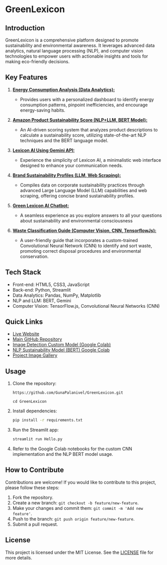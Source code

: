# GreenLexicon

## Introduction

GreenLexicon is a comprehensive platform designed to promote sustainability and environmental awareness. It leverages advanced data analytics, natural language processing (NLP), and computer vision technologies to empower users with actionable insights and tools for making eco-friendly decisions.

## Key Features

1. **[Energy Consumption Analysis (Data Analytics):](https://github.com/GunaPalanivel/energyanalyzer.git)**

   - Provides users with a personalized dashboard to identify energy consumption patterns, pinpoint inefficiencies, and encourage energy-saving habits.

2. **[Amazon Product Sustainability Score (NLP+LLM, BERT Model):](https://github.com/GunaPalanivel/sustainablescore.git)**

   - An AI-driven scoring system that analyzes product descriptions to calculate a sustainability score, utilizing state-of-the-art NLP techniques and the BERT language model.

3. **[Lexicon AI Using Gemini API:](https://github.com/GunaPalanivel/Lexicon-AI.git)**

   - Experience the simplicity of Lexicon AI, a minimalistic web interface designed to enhance your communication needs.

4. **[Brand Sustainability Profiles (LLM, Web Scraping):](https://github.com/GunaPalanivel/sustainablebrands.git)**

   - Compiles data on corporate sustainability practices through advanced Large Language Model (LLM) capabilities and web scraping, offering concise brand sustainability profiles.

5. **[Green Lexicon AI Chatbot:](https://github.com/GunaPalanivel/GreenLexicon-Chat-Bot.git)**

   - A seamless experience as you explore answers to all your questions about sustainability and environmental consciousness

6. **[Waste Classification Guide (Computer Vision, CNN, TensorflowJs):](https://github.com/GunaPalanivel/gitpod.git)**
   - A user-friendly guide that incorporates a custom-trained Convolutional Neural Network (CNN) to identify and sort waste, promoting correct disposal procedures and environmental conservation.

## Tech Stack

- Front-end: HTML5, CSS3, JavaScript
- Back-end: Python, Streamlit
- Data Analytics: Pandas, NumPy, Matplotlib
- NLP and LLM: BERT, Gemini
- Computer Vision: TensorFlow.js, Convolutional Neural Networks (CNN)

## Quick Links

- [Live Website](https://green-lexicon.vercel.app/)
- [Main GitHub Repository](https://github.com/GunaPalanivel/GreenLexicon.git)
- [Image Detection Custom Model (Google Colab)]()
- [NLP Sustainability Model (BERT) Google Colab]()
- [Project Image Gallery](https://green-lexicon-image-gallery.vercel.app/)

## Usage

1. Clone the repository:
   ```shell
   https://github.com/GunaPalanivel/GreenLexicon.git
   ```
   ```shell
   cd GreenLexicon
   ```
2. Install dependencies:
   ```bash
   pip install -r requirements.txt
   ```
3. Run the Streamlit app:
   ```bash
   streamlit run Hello.py
   ```
4. Refer to the Google Colab notebooks for the custom CNN implementation and the NLP BERT model usage.

## How to Contribute

Contributions are welcome! If you would like to contribute to this project, please follow these steps:

1. Fork the repository.
2. Create a new branch: `git checkout -b feature/new-feature`.
3. Make your changes and commit them: `git commit -m 'Add new feature'`.
4. Push to the branch: `git push origin feature/new-feature`.
5. Submit a pull request.

## License

This project is licensed under the MIT License. See the [LICENSE](https://github.com/GunaPalanivel/GreenLexicon/blob/main/LICENSE) file for more details.
